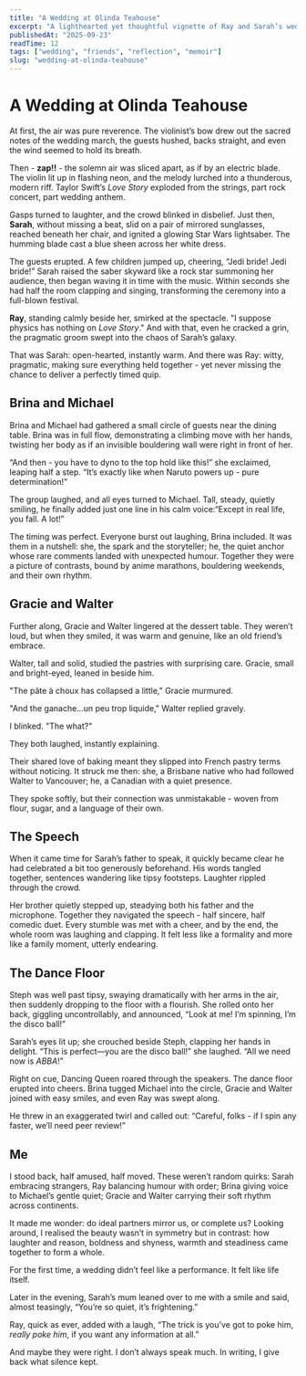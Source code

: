 ```yaml
---
title: "A Wedding at Olinda Teahouse"
excerpt: "A lighthearted yet thoughtful vignette of Ray and Sarah’s wedding in the Dandenong Ranges—where contrasts, quirks, and joy intertwined."
publishedAt: "2025-09-23"
readTime: 12
tags: ["wedding", "friends", "reflection", "memoir"]
slug: "wedding-at-olinda-teahouse"
---
```


# A Wedding at Olinda Teahouse

At first, the air was pure reverence. The violinist’s bow drew out the sacred notes of the wedding march, the guests hushed, backs straight, and even the wind seemed to hold its breath. 

Then - **zap!!** -  the solemn air was sliced apart, as if by an electric blade. The violin lit up in flashing neon, and the melody lurched into a thunderous, modern riff. Taylor Swift’s *Love Story* exploded from the strings, part rock concert, part wedding anthem.

Gasps turned to laughter, and the crowd blinked in disbelief. Just then, **Sarah**, without missing a beat, slid on a pair of mirrored sunglasses, reached beneath her chair, and ignited a glowing Star Wars lightsaber. The humming blade cast a blue sheen across her white dress.

The guests erupted. A few children jumped up, cheering, “Jedi bride! Jedi bride!” Sarah raised the saber skyward like a rock star summoning her audience, then began waving it in time with the music. Within seconds she had half the room clapping and singing, transforming the ceremony into a full-blown festival.

**Ray**, standing calmly beside her, smirked at the spectacle. "I suppose physics has nothing on *Love Story*." And with that, even he cracked a grin, the pragmatic groom swept into the chaos of Sarah’s galaxy.

That was Sarah: open-hearted, instantly warm. And there was Ray: witty, pragmatic, making sure everything held together - yet never missing the chance to deliver a perfectly timed quip.

## Brina and Michael

Brina and Michael had gathered a small circle of guests near the dining table. Brina was in full flow, demonstrating a climbing move with her hands, twisting her body as if an invisible bouldering wall were right in front of her.

“And then - you have to dyno to the top hold like this!” she exclaimed, leaping half a step. “It’s exactly like when Naruto powers up - pure determination!”

The group laughed, and all eyes turned to Michael. Tall, steady, quietly smiling, he finally added just one line in his calm voice:“Except in real life, you fall. A lot!”

The timing was perfect. Everyone burst out laughing, Brina included. It was them in a nutshell: she, the spark and the storyteller; he, the quiet anchor whose rare comments landed with unexpected humour. Together they were a picture of contrasts, bound by anime marathons, bouldering weekends, and their own rhythm.  

## Gracie and Walter

Further along, Gracie and Walter lingered at the dessert table. They weren’t loud, but when they smiled, it was warm and genuine, like an old friend’s embrace. 

Walter, tall and solid, studied the pastries with surprising care. Gracie, small and bright-eyed, leaned in beside him.  

"The pâte à choux has collapsed a little," Gracie murmured.  

"And the ganache...un peu trop liquide," Walter replied gravely.  

I blinked. "The what?"  

They both laughed, instantly explaining. 

Their shared love of baking meant they slipped into French pastry terms without noticing. It struck me then: she, a Brisbane native who had followed Walter to Vancouver; he, a Canadian with a quiet presence. 

They spoke softly, but their connection was unmistakable - woven from flour, sugar, and a language of their own.  

## The Speech

When it came time for Sarah’s father to speak, it quickly became clear he had celebrated a bit too generously beforehand. His words tangled together, sentences wandering like tipsy footsteps. Laughter rippled through the crowd.  

Her brother quietly stepped up, steadying both his father and the microphone. Together they navigated the speech - half sincere, half comedic duet. Every stumble was met with a cheer, and by the end, the whole room was laughing and clapping. It felt less like a formality and more like a family moment, utterly endearing.  

## The Dance Floor

Steph was well past tipsy, swaying dramatically with her arms in the air, then suddenly dropping to the floor with a flourish. She rolled onto her back, giggling uncontrollably, and announced, “Look at me! I’m spinning, I’m the disco ball!”

Sarah’s eyes lit up; she crouched beside Steph, clapping her hands in delight. “This is perfect—you are the disco ball!” she laughed. “All we need now is *ABBA*!”

Right on cue, Dancing Queen roared through the speakers. The dance floor erupted into cheers. Brina tugged Michael into the circle, Gracie and Walter joined with easy smiles, and even Ray was swept along. 

He threw in an exaggerated twirl and called out: “Careful, folks - if I spin any faster, we’ll need peer review!”

## Me

I stood back, half amused, half moved. These weren’t random quirks: Sarah embracing strangers, Ray balancing humour with order; Brina giving voice to Michael’s gentle quiet; Gracie and Walter carrying their soft rhythm across continents.  

It made me wonder: do ideal partners mirror us, or complete us? Looking around, I realised the beauty wasn’t in symmetry but in contrast: how laughter and reason, boldness and shyness, warmth and steadiness came together to form a whole.  

For the first time, a wedding didn’t feel like a performance. It felt like life itself.

Later in the evening, Sarah’s mum leaned over to me with a smile and said, almost teasingly, “You’re so quiet, it’s frightening.”

Ray, quick as ever, added with a laugh, “The trick is you’ve got to poke him, *really poke him*, if you want any information at all.”

And maybe they were right. I don’t always speak much. In writing, I give back what silence kept.
